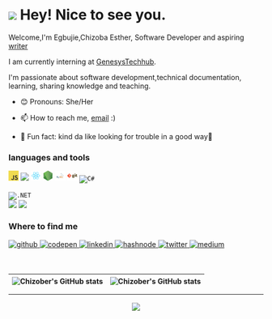 <h1><img src="https://emojis.slackmojis.com/emojis/images/1531849430/4246/blob-sunglasses.gif?1531849430" width="30"/> Hey! Nice to see you.</h1

Welcome,I'm Egbujie,Chizoba Esther, Software Developer and aspiring [writer](https://medium.com/@egbujie.chizoba)

I am currently interning at [GenesysTechhub](https://www.genesystechhub.com/).

I'm passionate  about software development,technical documentation, learning, sharing knowledge and teaching.

- 😊 Pronouns: She/Her 
  
- 📫 How to reach me, [email](mailto:egbujie.chizoba@gmail.com) :)

- 💙 Fun fact: 
kind da like looking for trouble in a good way🤣 

### languages and tools

<code><img height="20" src="https://raw.githubusercontent.com/github/explore/80688e429a7d4ef2fca1e82350fe8e3517d3494d/topics/javascript/javascript.png"></code>
<code><img height="20" src="https://img.shields.io/badge/html5-%23E34F26.svg?style=for-the-badge&logo=html5&logoColor=white)!"/></code>
<code><img height="20" src="https://raw.githubusercontent.com/github/explore/80688e429a7d4ef2fca1e82350fe8e3517d3494d/topics/react/react.png"></code>
<code><img height="20" src="https://raw.githubusercontent.com/github/explore/80688e429a7d4ef2fca1e82350fe8e3517d3494d/topics/nodejs/nodejs.png"></code>
<code><img height="20" src="https://raw.githubusercontent.com/github/explore/80688e429a7d4ef2fca1e82350fe8e3517d3494d/topics/mysql/mysql.png"></code>
<code><img height="20" src="https://raw.githubusercontent.com/github/explore/80688e429a7d4ef2fca1e82350fe8e3517d3494d/topics/git/git.png"></code>
<code><img height="20" src="https://profilinator.rishav.dev/skills-assets/csharp-original.svg" alt="C#"/></code>

<code><img height="20" src="https://profilinator.rishav.dev/skills-assets/dot-net-original-wordmark.svg" alt=".NET"/></code>  
<code><img height="20" src="https://img.shields.io/badge/netlify-%23000000.svg?style=for-the-badge&logo=netlify&logoColor=#00C7B7)!"/></code>
<code><img height="20" src="https://img.shields.io/badge/css3-%231572B6.svg?style=for-the-badge&logo=css3&logoColor=white)!"/></code>
<br>
### Where to find me

<p>
<a href="https://github.com/Chizober" target="_blank">
<img src=https://img.shields.io/badge/github-%2324292e.svg?&style=for-the-badge&logo=github&logoColor=white alt=github style="margin-bottom:5px;" />
</a>
<a href="https://codepen.io/chizober" target="_blank">
<img src=https://img.shields.io/badge/codepen-%23131417.svg?&style=for-the-badge&logo=codepen&logoColor=white alt=codepen style="margin-bottom:5px;" />
</a>
<a href="https://linkedin.com/in/www.linkedin.com/in/chizoba-egbujie-614bb6199" target="_blank">
<img src=https://img.shields.io/badge/linkedin-%231E77B5.svg?&style=for-the-badge&logo=linkedin&logoColor=white alt=linkedin style="margin-bottom:5px;" />
</a>
<a href="https://manizo.hashnode.dev" target="_blank">
<img src=https://img.shields.io/badge/hashnode-%232962FF.svg?&style=for-the-badge&logo=hashnode&logoColor=white alt=hashnode style="margin-bottom: 5px;" />
</a>
<a href="https://twitter.com/EgbujeChizoba" target="_blank">
<img src=https://img.shields.io/badge/twitter-%2300acee.svg?&style=for-the-badge&logo=twitter&logoColor=white alt=twitter style="margin-bottom:5px;" />
</a>
<a href="https://medium.com/@egbujie.chizoba" target="_blank">
<img src=https://img.shields.io/badge/medium-%23292929.svg?&style=for-the-badge&logo=medium&logoColor=white alt=medium style="margin-bottom:5px;" />
</a> 
</P>  
<br>

| <img align="center" src="https://github-readme-stats.vercel.app/api?username=Chizober&show_icons=true&theme=gotham&include_all_commits=true&hide_border=true" alt="Chizober's GitHub stats" /> | <img align="center" src="https://github-readme-stats.vercel.app/api/top-langs/?username=Chizober&langs_count=8&layout=compact&hide=php&theme=gotham&hide_border=true" alt="Chizober's GitHub stats" /> |
| ------------- | ------------- |
---- 

<div align="center">
<img src="https://komarev.com/ghpvc/?username=Chizober&&style=flat-square" align="center" />
</div>  
  




